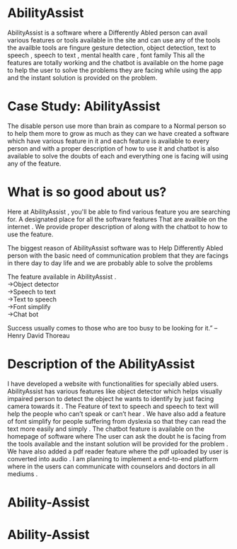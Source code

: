# AbilityAssist

AbilityAssist is a software where a Differently Abled person can avail various features or tools available in the site and can use any of the tools the availble tools are fingure gesture detection, object detection, text to speech , speech to text , mental health care , font family This all the features are totally working and the chatbot is available on the home page to help the user to solve the problems they are facing while using the app and the instant solution is provided on the problem.

# Case Study: AbilityAssist

The disable person use more than brain as compare to a Normal person so to help them more to grow as much as they can we have created a software which have various feature in it and each feature is available to every person and with a proper description of how to use it and chatbot is also available to solve the doubts of each and everything one is facing will using any of the feature.   

# What is so good about us?

Here at AbilityAssist , you'll be able to find various feature you are searching for. A designated place for all the software features That are availble on the internet . We provide proper description of along with the chatbot to how to use the feature. 
 
The biggest reason of AbilityAssist software was to Help Differently Abled person with the basic need of communication problem that they are facings in there day to day life and we are probably able to solve the problems 

The feature available in AbilityAssist .
<br /> ->Object detector
<br /> ->Speech to text
<br /> ->Text to speech
<br /> ->Font simplify 
<br /> ->Chat bot

Success usually comes to those who are too busy to be looking for it.” – Henry David Thoreau

# Description of the AbilityAssist
I have developed a website with functionalities for specially abled users. AbilityAssist has various features like object detector which helps visually impaired person to detect the object he wants to identify by just facing camera towards it .
The Feature of text to speech and speech to text will help the people who can’t speak or can’t hear . We have also add a feature of font simplify for people suffering from dyslexia so that they can read the text more easily and simply . 
The chatbot feature is available on the homepage of software where The user can ask the doubt he is facing from the tools available and the instant solution will be provided for the problem . We have also added a pdf reader feature where the pdf uploaded by user is converted into audio . 
I am planning to implement a end-to-end platform where in the users can communicate with counselors and doctors in all mediums . 
 
# Ability-Assist
# Ability-Assist
